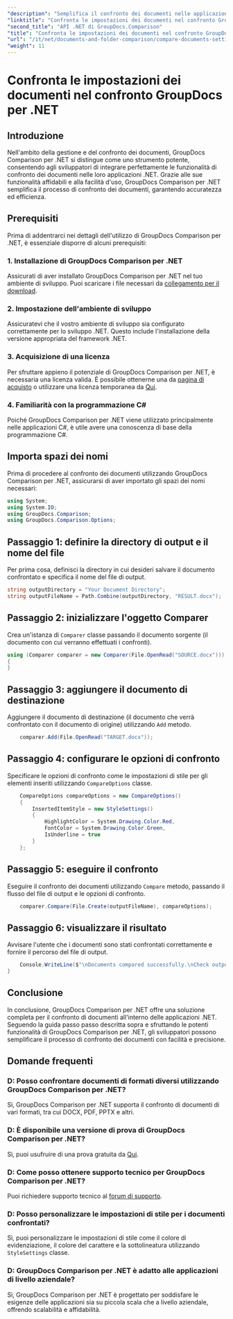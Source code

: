 ```yaml
---
"description": "Semplifica il confronto dei documenti nelle applicazioni .NET con GroupDocs Comparison. Confronta i documenti senza sforzo grazie a funzionalità avanzate."
"linktitle": "Confronta le impostazioni dei documenti nel confronto GroupDocs per .NET"
"second_title": "API .NET di GroupDocs.Comparison"
"title": "Confronta le impostazioni dei documenti nel confronto GroupDocs per .NET"
"url": "/it/net/documents-and-folder-comparison/compare-documents-settings-dotnet/"
"weight": 11
---
```


# Confronta le impostazioni dei documenti nel confronto GroupDocs per .NET

## Introduzione
Nell'ambito della gestione e del confronto dei documenti, GroupDocs Comparison per .NET si distingue come uno strumento potente, consentendo agli sviluppatori di integrare perfettamente le funzionalità di confronto dei documenti nelle loro applicazioni .NET. Grazie alle sue funzionalità affidabili e alla facilità d'uso, GroupDocs Comparison per .NET semplifica il processo di confronto dei documenti, garantendo accuratezza ed efficienza.
## Prerequisiti
Prima di addentrarci nei dettagli dell'utilizzo di GroupDocs Comparison per .NET, è essenziale disporre di alcuni prerequisiti:
### 1. Installazione di GroupDocs Comparison per .NET
Assicurati di aver installato GroupDocs Comparison per .NET nel tuo ambiente di sviluppo. Puoi scaricare i file necessari da [collegamento per il download](https://releases.groupdocs.com/comparison/net/).
### 2. Impostazione dell'ambiente di sviluppo
Assicuratevi che il vostro ambiente di sviluppo sia configurato correttamente per lo sviluppo .NET. Questo include l'installazione della versione appropriata del framework .NET.
### 3. Acquisizione di una licenza
Per sfruttare appieno il potenziale di GroupDocs Comparison per .NET, è necessaria una licenza valida. È possibile ottenerne una da [pagina di acquisto](https://purchase.groupdocs.com/buy) o utilizzare una licenza temporanea da [Qui](https://purchase.groupdocs.com/temporary-license/).
### 4. Familiarità con la programmazione C#
Poiché GroupDocs Comparison per .NET viene utilizzato principalmente nelle applicazioni C#, è utile avere una conoscenza di base della programmazione C#.

## Importa spazi dei nomi
Prima di procedere al confronto dei documenti utilizzando GroupDocs Comparison per .NET, assicurarsi di aver importato gli spazi dei nomi necessari:
```csharp
using System;
using System.IO;
using GroupDocs.Comparison;
using GroupDocs.Comparison.Options;
```
## Passaggio 1: definire la directory di output e il nome del file
Per prima cosa, definisci la directory in cui desideri salvare il documento confrontato e specifica il nome del file di output.
```csharp
string outputDirectory = "Your Document Directory";
string outputFileName = Path.Combine(outputDirectory, "RESULT.docx");
```
## Passaggio 2: inizializzare l'oggetto Comparer
Crea un'istanza di `Comparer` classe passando il documento sorgente (il documento con cui verranno effettuati i confronti).
```csharp
using (Comparer comparer = new Comparer(File.OpenRead("SOURCE.docx")))
{
}
```
## Passaggio 3: aggiungere il documento di destinazione
Aggiungere il documento di destinazione (il documento che verrà confrontato con il documento di origine) utilizzando `Add` metodo.
```csharp
    comparer.Add(File.OpenRead("TARGET.docx"));
```
## Passaggio 4: configurare le opzioni di confronto
Specificare le opzioni di confronto come le impostazioni di stile per gli elementi inseriti utilizzando `CompareOptions` classe.
```csharp
    CompareOptions compareOptions = new CompareOptions()
    {
        InsertedItemStyle = new StyleSettings()
        {
            HighlightColor = System.Drawing.Color.Red,
            FontColor = System.Drawing.Color.Green,
            IsUnderline = true
        }
    };
```
## Passaggio 5: eseguire il confronto
Eseguire il confronto dei documenti utilizzando `Compare` metodo, passando il flusso del file di output e le opzioni di confronto.
```csharp
    comparer.Compare(File.Create(outputFileName), compareOptions);
```
## Passaggio 6: visualizzare il risultato
Avvisare l'utente che i documenti sono stati confrontati correttamente e fornire il percorso del file di output.
```csharp
    Console.WriteLine($"\nDocuments compared successfully.\nCheck output in {Directory.GetCurrentDirectory()}.");
}
```

## Conclusione
In conclusione, GroupDocs Comparison per .NET offre una soluzione completa per il confronto di documenti all'interno delle applicazioni .NET. Seguendo la guida passo passo descritta sopra e sfruttando le potenti funzionalità di GroupDocs Comparison per .NET, gli sviluppatori possono semplificare il processo di confronto dei documenti con facilità e precisione.
## Domande frequenti
### D: Posso confrontare documenti di formati diversi utilizzando GroupDocs Comparison per .NET?
Sì, GroupDocs Comparison per .NET supporta il confronto di documenti di vari formati, tra cui DOCX, PDF, PPTX e altri.
### D: È disponibile una versione di prova di GroupDocs Comparison per .NET?
Sì, puoi usufruire di una prova gratuita da [Qui](https://releases.groupdocs.com/).
### D: Come posso ottenere supporto tecnico per GroupDocs Comparison per .NET?
Puoi richiedere supporto tecnico al [forum di supporto](https://forum.groupdocs.com/c/comparison/12).
### D: Posso personalizzare le impostazioni di stile per i documenti confrontati?
Sì, puoi personalizzare le impostazioni di stile come il colore di evidenziazione, il colore del carattere e la sottolineatura utilizzando `StyleSettings` classe.
### D: GroupDocs Comparison per .NET è adatto alle applicazioni di livello aziendale?
Sì, GroupDocs Comparison per .NET è progettato per soddisfare le esigenze delle applicazioni sia su piccola scala che a livello aziendale, offrendo scalabilità e affidabilità.